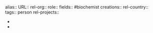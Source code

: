 alias::
URL::
rel-org::
role::
fields:: #biochemist
creations::
rel-country::
tags:: person
rel-projects::



-
-
